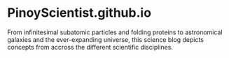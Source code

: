 # PinoyScientist.github.io

From infinitesimal subatomic particles and folding proteins to astronomical galaxies and the ever-expanding universe, this science blog depicts concepts from accross the different scientific disciplines.
